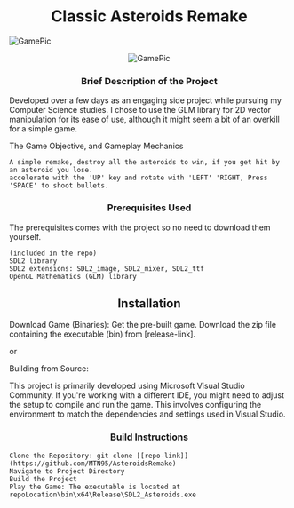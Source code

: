 # <div align="center">Classic Asteroids Remake </div>



![GamePic]()
<div align="center">
    <img src="https://github.com/MTN95/AsteroidsRemake/assets/113786893/f0bc66b2-af96-48f2-a67d-a08c0ee18094" alt="GamePic">
</div>





### <div align="center">Brief Description of the Project </div>
Developed over a few days as an engaging side project while pursuing my Computer Science studies.
I chose to use the GLM library for 2D vector manipulation for its ease of use, although it might seem a bit of an overkill for a simple game. 

The Game Objective, and Gameplay Mechanics

    A simple remake, destroy all the asteroids to win, if you get hit by an asteroid you lose. 
    accelerate with the 'UP' key and rotate with 'LEFT' 'RIGHT, Press 'SPACE' to shoot bullets.   


### <div align="center">Prerequisites Used</div>

The prerequisites comes with the project so no need to download them yourself.

    (included in the repo)
    SDL2 library
    SDL2 extensions: SDL2_image, SDL2_mixer, SDL2_ttf
    OpenGL Mathematics (GLM) library 

## <div align="center">Installation</div>

Download Game (Binaries): Get the pre-built game. Download the zip file containing the executable (bin) from [release-link].

or

Building from Source:

This project is primarily developed using Microsoft Visual Studio Community. 
If you're working with a different IDE, you might need to adjust the setup to compile and run the game. 
This involves configuring the environment to match the dependencies and settings used in Visual Studio.

### <div align="center">Build Instructions</div>

    Clone the Repository: git clone [[repo-link]](https://github.com/MTN95/AsteroidsRemake)
    Navigate to Project Directory
    Build the Project
    Play the Game: The executable is located at repoLocation\bin\x64\Release\SDL2_Asteroids.exe

